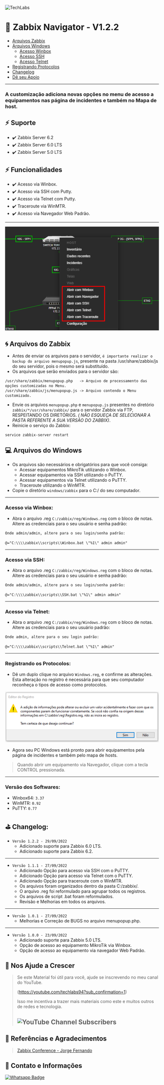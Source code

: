 ![TechLabs](https://techlabs.net.br/wp-content/uploads/2021/09/logo_blog.png)

# :rocket: Zabbix Navigator - V1.2.2

* [Arquivos Zabbix](#cyclone-arquivos-do-zabbix)
* [Arquivos Windows](#computer-arquivos-do-windows)
  * [Acesso Winbox](#acesso-via-winbox)
  * [Acesso SSH](#acesso-via-ssh)
  * [Acesso Telnet](#acesso-via-telnet)
* [Registrando Protocolos](#registrando-os-protocolos)
* [Changelog](#golf-changelog)
* [Dê seu Apoio](#sparkling_heart-nos-ajude-a-crescer)

---

### A customização adiciona novas opções no menu de acesso a equipamentos nas página de incidentes e também no Mapa de host.

## :zap: Suporte

* :heavy_check_mark: Zabbix Server 6.2
* :heavy_check_mark: Zabbix Server 6.0 LTS
* :heavy_check_mark: Zabbix Server 5.0 LTS

## :zap: Funcionalidades
* :heavy_check_mark: Acesso via Winbox.
* :heavy_check_mark: Acesso via SSH com Putty.
* :heavy_check_mark: Acesso via Telnet com Putty.
* :heavy_check_mark: Traceroute via WinMTR.
* :heavy_check_mark: Acesso via Navegador Web Padrão.

---

![Menu Mapa](assets/img.png)

## :cyclone: Arquivos do Zabbix
* Antes de enviar os arquivos para o servidor, `é importante realizar o backup do arquivo menupopup.js`, presente na pasta /usr/share/zabbix/js do seu servidor, pois o mesmo será substituído.
* Os arquivos que serão enviados para o servidor são:
```
/usr/share/zabbix/menupopup.php   -> Arquivo de processamento das opções customizadas no Menu.
/usr/share/zabbix/js/menupopup.js -> Arquivo contendo o Menu customizado.
```
* Envie os arquivos `menupopup.php` e `menupopup.js` presentes no diretório `zabbix/*/usr/share/zabbix/` para o servidor Zabbix via FTP, RESPEITANDO OS DIRETÓRIOS. *( NÃO ESQUEÇA DE SELECIONAR A PASTA REFERENTE A SUA VERSÃO DO ZABBIX)*.
* Reinicie o serviço do Zabbix:
```
service zabbix-server restart
```

## :computer: Arquivos do Windows
* Os arquivos são necessários e obrigatórios para que você consiga:
  * Acessar equipamentos MikroTik utilizando o Winbox.
  * Acessar equipamentos via SSH utilizando o PuTTY.
  * Acessar equipamentos via Telnet utilizando o PuTTY.
  * Traceroute utilizando o WinMTR.
* Copie o diretório `windows/zabbix` para o C:/ do seu computador.

--- 
### Acesso via Winbox:
* Abra o arquivo .reg `C:/zabbix/reg/Windows.reg` com o bloco de notas. Altere as credenciais para o seu usuário e senha padrão:
```
Onde admin/admin, altere para o seu login/senha padrão:

@="C:\\\\zabbix\\scripts\\Winbox.bat \"%1\" admin admin"
```

---

### Acesso via SSH:
* Abra o arquivo .reg `C:/zabbix/reg/Windows.reg` com o bloco de notas. Altere as credenciais para o seu usuário e senha padrão:
```
Onde admin/admin, altere para o seu login/senha padrão:

@="C:\\\\zabbix\\scripts\\SSH.bat \"%1\" admin admin"
```

---

### Acesso via Telnet:
* Abra o arquivo .reg `C:/zabbix/reg/Windows.reg` com o bloco de notas. Altere as credenciais para o seu usuário padrão:
```
Onde admin, altere para o seu login padrão:

@="C:\\\\zabbix\\scripts\\Telnet.bat \"%1\" admin"
```

---

### Registrando os Protocolos:
* Dê um duplo clique no arquivo `Windows.reg`, e confirme as alterações. Esta alteração no registro é necessária para que seu computador reconheça o tipos de acesso como protocolos.

![Registro do Windows](assets/img_2.png)

* Agora seu PC Windows está pronto para abrir equipamentos pela página de incidentes e também pelo mapa de hosts.

> Quando abrir um equipamento via Navegador, clique com a tecla CONTROL pressionada.

---

### Versão dos Softwares:
* Winbox64: `3.37`
* WinMTR:   `0.92`
* PuTTY:    `0.77`

## :golf: Changelog:
* `Versão 1.2.2 - 29/09/2022`
  * Adicionado suporte para Zabbix 6.0 LTS.
  * Adicionado suporte para Zabbix 6.2.
---
* `Versão 1.1.1 - 27/09/2022` 
  * Adicionado Opção para acesso via SSH com o PuTTY.
  * Adicionado Opção para acesso via Telnet com o PuTTY.
  * Adicionado Opção para traceroute com o WinMTR.
  * Os arquivos foram organizados dentro da pasta C:/zabbix/.
  * O arquivo .reg foi reformulado para agrupar todos os registros.
  * Os arquivos de script .bat foram reformulados.
  * Revisão e Melhorias em todos os arquivos.
---
* `Versão 1.0.1 - 27/09/2022`
  * Melhorias e Correção de BUGS no arquivo menupopup.php.
---
* `Versão 1.0.0 - 23/09/2022`
  * Adicionado suporte para Zabbix 5.0 LTS.
  * Opção de acesso ao equipamento MikroTik via Winbox.
  * Opção de acesso ao equipamento via navegador Web Padrão.

## :sparkling_heart: Nos Ajude a Crescer
>Se este Material foi útil para você, ajude se inscrevendo no meu canal do YouTube.
>
>(https://youtube.com/techlabs94?sub_confirmation=1)
> 
>Isso me incentiva a trazer mais materiais como este e muitos outros de redes e tecnologia.
> 
>## ![YouTube Channel Subscribers](https://img.shields.io/youtube/channel/subscribers/UCWN6suTq5sZGqnSLos992Yw?style=social)


## :blue_book: Referências e Agradecimentos
> [Zabbix Conference - Jorge Fernando](https://pt.slideshare.net/JorgeFernandoMatsudo/zabbix-conference-2018v2-95430345)

## :iphone: Contato e Informações
[![Whatsapp Badge](https://img.shields.io/badge/-Whatsapp-4CA143?style=flat-square&labelColor=4CA143&logo=whatsapp&logoColor=white&link=https://api.whatsapp.com/send?phone=5537999351046)](https://api.whatsapp.com/send?phone=5537999351046)